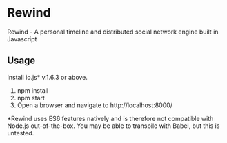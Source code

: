 Rewind
=======

Rewind - A personal timeline and distributed social network engine built in Javascript

Usage
-------

Install io.js\* v.1.6.3 or above.

1. npm install
2. npm start
3. Open a browser and navigate to http://localhost:8000/

\*Rewind uses ES6 features natively and is therefore not compatible with Node.js out-of-the-box. You may be able to transpile with Babel, but this is untested.

